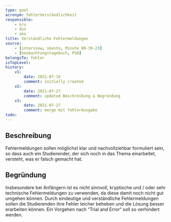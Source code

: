 ```yaml
---
type: goal
acronym: fehlerVerständlichkeit
responsible: 
    - kru
    - duz
    - ako
title: Verständliche Fehlermeldungen
source:
    - [interview, sbente, Minute 00-39-23]
    - [beobachtungstagebuch, PS6]
belongsTo: fehler
isTopLevel: 
history:
    v1:
        date: 2021-07-16
        comment: initially created
    v2:
        date: 2021-07-27
        comment: updated Beschreibung & Begründung
    v3:
        date: 2021-07-27
        comment: merge mit fehlerAusgabe
todo:
---
```


## Beschreibung
Fehlermeldungen sollen möglichst klar und nachvollziehbar formuliert sein, so dass auch ein Studierender, der sich noch in das Thema einarbeitet, versteht, was er falsch gemacht hat.

## Begründung

Insbesondere bei Anfängern ist es nicht sinnvoll, kryptische und / oder sehr technische Fehlermeldungen zu verwenden, da diese damit noch nicht gut umgehen können. Durch eindeutige und verständliche Fehlermeldungen sollen die Studierenden ihre Fehler leicher beheben und die Lösung besser erarbeiten können. Ein Vorgehen nach “Trial and Error“ soll so verhindert werden.